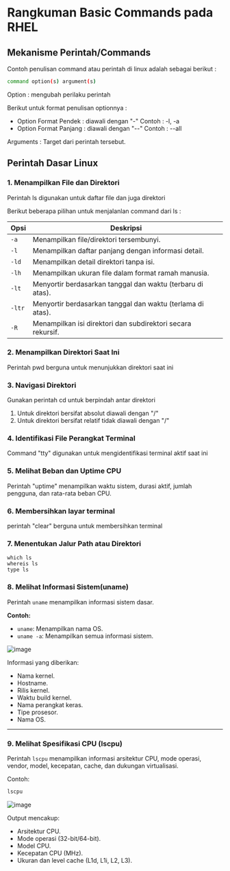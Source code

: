 # Rangkuman Basic Commands pada RHEL 

## Mekanisme Perintah/Commands 
Contoh penulisan command atau perintah di linux adalah sebagai berikut :

```bash
command option(s) argument(s)
```

Option : mengubah perilaku perintah 

Berikut untuk format penulisan optionnya :
* Option Format Pendek : diawali dengan "-"
  Contoh : -l, -a
* Option Format Panjang : diawali dengan "--"
  Contoh : --all

Arguments : Target dari perintah tersebut.

## Perintah Dasar Linux

### 1. Menampilkan File dan Direktori

Perintah ls digunakan untuk daftar file dan juga direktori 

Berikut beberapa pilihan untuk menjalanlan command dari ls :

| Opsi | Deskripsi |
|------|-----------|
| `-a` | Menampilkan file/direktori tersembunyi. |
| `-l` | Menampilkan daftar panjang dengan informasi detail. |
| `-ld` | Menampilkan detail direktori tanpa isi. |
| `-lh` | Menampilkan ukuran file dalam format ramah manusia. |
| `-lt` | Menyortir berdasarkan tanggal dan waktu (terbaru di atas). |
| `-ltr` | Menyortir berdasarkan tanggal dan waktu (terlama di atas). |
| `-R` | Menampilkan isi direktori dan subdirektori secara rekursif. |


### 2. Menampilkan Direktori Saat Ini

Perintah pwd berguna untuk menunjukkan direktori saat ini

### 3. Navigasi Direktori

Gunakan perintah cd untuk berpindah antar direktori
1. Untuk direktori bersifat absolut diawali dengan "/"
2. Untuk direktori bersifat relatif tidak diawali dengan "/"

### 4. Identifikasi File Perangkat Terminal

Command "tty" digunakan untuk mengidentifikasi terminal aktif saat ini

### 5. Melihat Beban dan Uptime CPU

Perintah "uptime" menampilkan waktu sistem, durasi aktif, jumlah pengguna, dan rata-rata beban CPU.

### 6. Membersihkan layar terminal 

perintah "clear" berguna untuk membersihkan terminal

### 7. Menentukan Jalur Path atau Direktori

```
which ls
whereis ls
type ls
```

### 8. Melihat Informasi Sistem(uname)

Perintah `uname` menampilkan informasi sistem dasar.

**Contoh:**

- `uname`: Menampilkan nama OS.
- `uname -a`: Menampilkan semua informasi sistem.
  
![image](https://github.com/user-attachments/assets/5638c6b7-12ef-424a-81cd-628e88c2b864)


Informasi yang diberikan:
- Nama kernel.
- Hostname.
- Rilis kernel.
- Waktu build kernel.
- Nama perangkat keras.
- Tipe prosesor.
- Nama OS.

---

### 9. Melihat Spesifikasi CPU (lscpu)
Perintah `lscpu` menampilkan informasi arsitektur CPU, mode operasi, vendor, model, kecepatan, cache, dan dukungan virtualisasi.

Contoh:

```bash
lscpu
```
  
![image](https://github.com/user-attachments/assets/77e1f556-8d32-4223-8aa3-142453084ed5)


Output mencakup:
- Arsitektur CPU.
- Mode operasi (32-bit/64-bit).
- Model CPU.
- Kecepatan CPU (MHz).
- Ukuran dan level cache (L1d, L1i, L2, L3).

